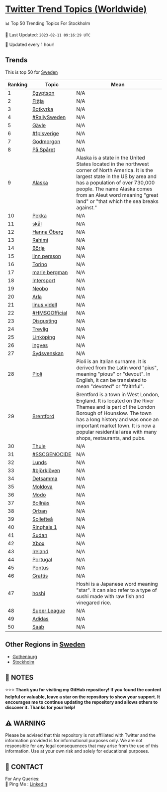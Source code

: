 [Twitter Trend Topics (Worldwide)](https://github.com/ErcinDedeoglu/Twitter-Trend-Topics)
==========


📊 Top 50 Trending Topics For Stockholm

📆 Last Updated: `2023-02-11 09:16:29 UTC`

🔧 Updated every 1 hour!


## Trends

This is top 50 for [Sweden](</Sweden>)

| Ranking | Topic | Mean |
| ------- | ------------ | ------------ |
| 1 | [Egyptson](http://twitter.com/search?q=Egyptson) | N/A |
| 2 | [Fittja](http://twitter.com/search?q=Fittja) | N/A |
| 3 | [Botkyrka](http://twitter.com/search?q=Botkyrka) | N/A |
| 4 | [#RallySweden](http://twitter.com/search?q=%23RallySweden) | N/A |
| 5 | [Gävle](http://twitter.com/search?q=G%c3%a4vle) | N/A |
| 6 | [#fplsverige](http://twitter.com/search?q=%23fplsverige) | N/A |
| 7 | [Godmorgon](http://twitter.com/search?q=Godmorgon) | N/A |
| 8 | [På Spåret](http://twitter.com/search?q=P%c3%a5+Sp%c3%a5ret) | N/A |
| 9 | [Alaska](http://twitter.com/search?q=Alaska) | Alaska is a state in the United States located in the northwest corner of North America. It is the largest state in the US by area and has a population of over 730,000 people. The name Alaska comes from an Aleut word meaning "great land" or "that which the sea breaks against." |
| 10 | [Pekka](http://twitter.com/search?q=Pekka) | N/A |
| 11 | [skål](http://twitter.com/search?q=sk%c3%a5l) | N/A |
| 12 | [Hanna Öberg](http://twitter.com/search?q=Hanna+%c3%96berg) | N/A |
| 13 | [Rahimi](http://twitter.com/search?q=Rahimi) | N/A |
| 14 | [Börje](http://twitter.com/search?q=B%c3%b6rje) | N/A |
| 15 | [linn persson](http://twitter.com/search?q=linn+persson) | N/A |
| 16 | [Torino](http://twitter.com/search?q=Torino) | N/A |
| 17 | [marie bergman](http://twitter.com/search?q=marie+bergman) | N/A |
| 18 | [Intersport](http://twitter.com/search?q=Intersport) | N/A |
| 19 | [Neobo](http://twitter.com/search?q=Neobo) | N/A |
| 20 | [Arla](http://twitter.com/search?q=Arla) | N/A |
| 21 | [linus videll](http://twitter.com/search?q=linus+videll) | N/A |
| 22 | [#HMSGOfficial](http://twitter.com/search?q=%23HMSGOfficial) | N/A |
| 23 | [Disgusting](http://twitter.com/search?q=Disgusting) | N/A |
| 24 | [Trevlig](http://twitter.com/search?q=Trevlig) | N/A |
| 25 | [Linköping](http://twitter.com/search?q=Link%c3%b6ping) | N/A |
| 26 | [ingves](http://twitter.com/search?q=ingves) | N/A |
| 27 | [Sydsvenskan](http://twitter.com/search?q=Sydsvenskan) | N/A |
| 28 | [Pioli](http://twitter.com/search?q=Pioli) | Pioli is an Italian surname. It is derived from the Latin word "pius", meaning "pious" or "devout". In English, it can be translated to mean "devoted" or "faithful". |
| 29 | [Brentford](http://twitter.com/search?q=Brentford) | Brentford is a town in West London, England. It is located on the River Thames and is part of the London Borough of Hounslow. The town has a long history and was once an important market town. It is now a popular residential area with many shops, restaurants, and pubs. |
| 30 | [Thule](http://twitter.com/search?q=Thule) | N/A |
| 31 | [#SSCGENOCIDE](http://twitter.com/search?q=%23SSCGENOCIDE) | N/A |
| 32 | [Lunds](http://twitter.com/search?q=Lunds) | N/A |
| 33 | [#björklöven](http://twitter.com/search?q=%23bj%c3%b6rkl%c3%b6ven) | N/A |
| 34 | [Detsamma](http://twitter.com/search?q=Detsamma) | N/A |
| 35 | [Moldova](http://twitter.com/search?q=Moldova) | N/A |
| 36 | [Modo](http://twitter.com/search?q=Modo) | N/A |
| 37 | [Bollnäs](http://twitter.com/search?q=Bolln%c3%a4s) | N/A |
| 38 | [Orban](http://twitter.com/search?q=Orban) | N/A |
| 39 | [Sollefteå](http://twitter.com/search?q=Sollefte%c3%a5) | N/A |
| 40 | [Ringhals 1](http://twitter.com/search?q=Ringhals+1) | N/A |
| 41 | [Sudan](http://twitter.com/search?q=Sudan) | N/A |
| 42 | [Xbox](http://twitter.com/search?q=Xbox) | N/A |
| 43 | [Ireland](http://twitter.com/search?q=Ireland) | N/A |
| 44 | [Portugal](http://twitter.com/search?q=Portugal) | N/A |
| 45 | [Pontus](http://twitter.com/search?q=Pontus) | N/A |
| 46 | [Grattis](http://twitter.com/search?q=Grattis) | N/A |
| 47 | [hoshi](http://twitter.com/search?q=hoshi) | Hoshi is a Japanese word meaning "star". It can also refer to a type of sushi made with raw fish and vinegared rice. |
| 48 | [Super League](http://twitter.com/search?q=Super+League) | N/A |
| 49 | [Adidas](http://twitter.com/search?q=Adidas) | N/A |
| 50 | [Saab](http://twitter.com/search?q=Saab) | N/A |



## Other Regions in [Sweden](</Sweden>)

* [Gothenburg](</Sweden/Gothenburg.md>)
* [Stockholm](</Sweden/Stockholm.md>)



## 📝 NOTES

⭐⭐⭐ **Thank you for visiting my GitHub repository! If you found the content helpful or valuable, leave a star on the repository to show your support. It encourages me to continue updating the repository and allows others to discover it. Thanks for your help!**


## ⚠️ WARNING

Please be advised that this repository is not affiliated with Twitter and the information provided is for informational purposes only. We are not responsible for any legal consequences that may arise from the use of this information. Use at your own risk and solely for educational purposes.


## 📨 CONTACT

 For Any Queries:  
            🏓 Ping Me : [LinkedIn](https://www.linkedin.com/in/ercindedeoglu/)
